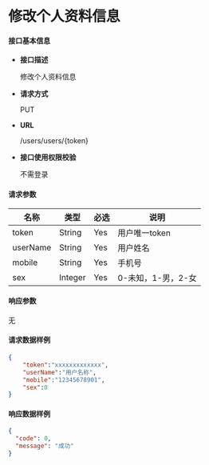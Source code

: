 # 修改个人资料信息

#### **接口基本信息**

* **接口描述**

  修改个人资料信息

* **请求方式**

  PUT

* **URL**

  /users/users/{token}

* **接口使用权限校验**

  不需登录

#### **请求参数**

| 名称 | 类型 | 必选 | 说明 |
| --- | --- | --- | --- |
| token | String | Yes | 用户唯一token |
| userName | String | Yes | 用户姓名 |
| mobile | String | Yes | 手机号 |
| sex | Integer | Yes | 0-未知，1-男，2-女 |

#### **响应参数**

无



#### **请求数据样例**

```json
{
    "token":"xxxxxxxxxxxxx",
    "userName":"用户名称",
    "mobile":"12345678901",
    "sex":0
}
```

#### **响应数据样例**

```json
{
  "code": 0,
  "message": "成功"
}
```



